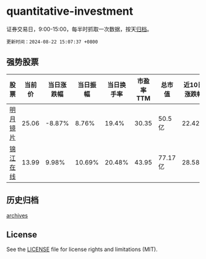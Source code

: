 # quantitative-investment

证券交易日，9:00-15:00，每半时抓取一次数据，按天[归档](archives)。

`更新时间：2024-08-22 15:07:37 +0800`

## 强势股票

|股票|当前价|当日涨跌幅|当日振幅|当日换手率|市盈率TTM|总市值|近10日涨跌幅|
|----|----|----|----|----|----|----|----|
|[明月镜片](https://xueqiu.com/S/SZ301101)|25.06|-8.87%|8.76%|19.4%|30.35|50.5亿|22.42%|
|[锦江在线](https://xueqiu.com/S/SH600650)|13.99|9.98%|10.69%|20.48%|43.95|77.17亿|28.58%|

## 历史归档

[archives](archives)

## License

See the [LICENSE](LICENSE) file for license rights and limitations (MIT).